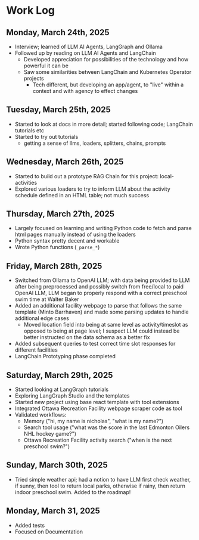 # Work Log

## Monday, March 24th, 2025
* Interview; learned of LLM AI Agents, LangGraph and Ollama
* Followed up by reading on LLM AI Agents and LangChain
  * Developed appreciation for possibilities of the technology and how powerful it can be
  * Saw some similarities between LangChain and Kubernetes Operator projects
    * Tech different, but developing an app/agent, to "live" within a context and with agency to effect changes

## Tuesday, March 25th, 2025
* Started to look at docs in more detail; started following code; LangChain tutorials etc
* Started to try out tutorials
  * getting a sense of llms, loaders, splitters, chains, prompts

## Wednesday, March 26th, 2025
* Started to build out a prototype RAG Chain for this project: local-activities
* Explored various loaders to try to inform LLM about the activity schedule defined in an HTML table; not much success

## Thursday, March 27th, 2025
* Largely focused on learning and writing Python code to fetch and parse html pages manually instead of using the loaders
* Python syntax pretty decent and workable
* Wrote Python functions (`_parse_*`)

## Friday, March 28th, 2025
* Switched from Ollama to OpenAI LLM; with data being provided to LLM after being preprocessed and possibly switch from free/local to paid OpenAI LLM, LLM began to properly respond with a correct preschool swim time at Walter Baker
* Added an additional facility webpage to parse that follows the same template (Minto Barrhaven) and made some parsing updates to handle additional edge cases
  * Moved location field into being at same level as activity/timeslot as opposed to being at page level; I suspect LLM could instead be better instructed on the data schema as a better fix
* Added subsequent queries to test correct time slot responses for different facilities
* LangChain Prototyping phase completed

## Saturday, March 29th, 2025
* Started looking at LangGraph tutorials
* Exploring LangGraph Studio and the templates
* Started new project using base react template with tool extensions
* Integrated Ottawa Recreation Facility webpage scraper code as tool
* Validated workflows:
  * Memory ("hi, my name is nicholas", "what is my name?")
  * Search tool usage ("what was the score in the last Edmonton Oilers NHL hockey game?")
  * Ottawa Recreation Facility activity search ("when is the next preschool swim?")

## Sunday, March 30th, 2025
* Tried simple weather api; had a notion to have LLM first check weather, if sunny, then tool to return local parks, otherwise if rainy, then return indoor preschool swim. Added to the roadmap!

## Monday, March 31, 2025
* Added tests
* Focused on Documentation

